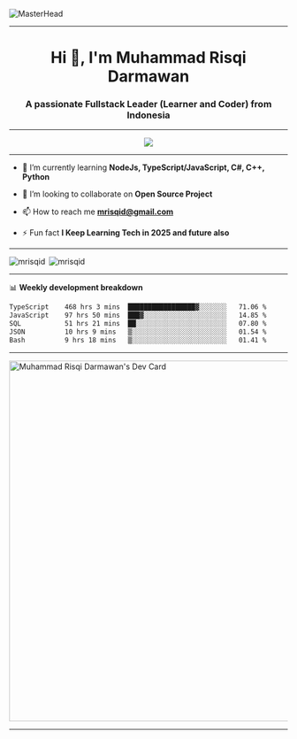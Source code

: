 ![MasterHead](https://firebasestorage.googleapis.com/v0/b/flexi-coding.appspot.com/o/dempgi7-520f8d5f-63d4-4453-8822-dbc149ae27f8.gif?alt=media&token=91c0c7b2-93c3-4029-b011-1a8703c5730d)

-------

<h1 align="center">Hi 👋, I'm Muhammad Risqi Darmawan</h1>
<h3 align="center">A passionate Fullstack Leader (Learner and Coder) from Indonesia</h3>

-------

<div align="center">
  <img src="https://profile-counter.glitch.me/mrisqid/count.svg?"  />
</div>

-------

- 🌱 I’m currently learning **NodeJs, TypeScript/JavaScript, C#, C++, Python**

- 👯 I’m looking to collaborate on **Open Source Project**

- 📫 How to reach me **mrisqid@gmail.com**

- ⚡ Fun fact **I Keep Learning Tech in 2025 and future also**

-------

<p><img align="left" src="https://github-readme-stats.vercel.app/api/top-langs/?username=mrisqid&layout=compact" alt="mrisqid" /></p>
<p>&nbsp;<img src="https://github-readme-stats.vercel.app/api?username=mrisqid&show_icons=true&theme=transparent" alt="mrisqid" /></p>

-------

📊 **Weekly development breakdown**

<!--START_SECTION:waka-->

```txt
TypeScript    468 hrs 3 mins  █████████████████▓░░░░░░░   71.06 %
JavaScript    97 hrs 50 mins  ███▓░░░░░░░░░░░░░░░░░░░░░   14.85 %
SQL           51 hrs 21 mins  ██░░░░░░░░░░░░░░░░░░░░░░░   07.80 %
JSON          10 hrs 9 mins   ▒░░░░░░░░░░░░░░░░░░░░░░░░   01.54 %
Bash          9 hrs 18 mins   ▒░░░░░░░░░░░░░░░░░░░░░░░░   01.41 %
```

<!--END_SECTION:waka-->

-------

<a href="https://app.daily.dev/mrisqid"><img src="https://api.daily.dev/devcards/v2/Dq4y_fCm5.png?r=0kd&type=wide" width="652" alt="Muhammad Risqi Darmawan's Dev Card"/></a>

-------

<!--
**mrisqid/mrisqid** is a ✨ _special_ ✨ repository because its `README.md` (this file) appears on your GitHub profile.

Here are some ideas to get you started:

- 🔭 I’m currently working on ...
- 🌱 I’m currently learning ...
- 👯 I’m looking to collaborate on ...
- 🤔 I’m looking for help with ...
- 💬 Ask me about ...
- 📫 How to reach me: ...
- 😄 Pronouns: ...
- ⚡ Fun fact: ...
-->

